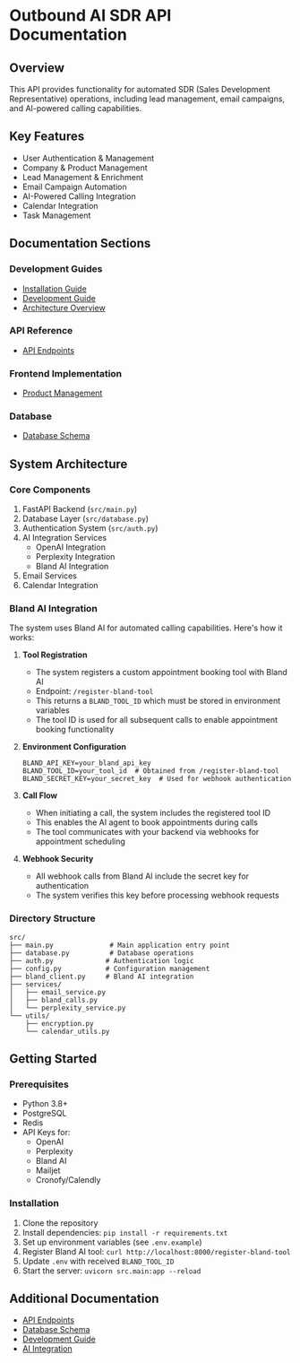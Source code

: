 # Outbound AI SDR API Documentation

## Overview
This API provides functionality for automated SDR (Sales Development Representative) operations, including lead management, email campaigns, and AI-powered calling capabilities.

## Key Features
- User Authentication & Management
- Company & Product Management
- Lead Management & Enrichment
- Email Campaign Automation
- AI-Powered Calling Integration
- Calendar Integration
- Task Management

## Documentation Sections

### Development Guides
- [Installation Guide](installation.md)
- [Development Guide](development.md)
- [Architecture Overview](architecture.md)

### API Reference
- [API Endpoints](api/endpoints.md)

### Frontend Implementation
- [Product Management](frontend/product-management.md)

### Database
- [Database Schema](database/schema.md)

## System Architecture

### Core Components
1. FastAPI Backend (`src/main.py`)
2. Database Layer (`src/database.py`)
3. Authentication System (`src/auth.py`)
4. AI Integration Services
   - OpenAI Integration
   - Perplexity Integration
   - Bland AI Integration
5. Email Services
6. Calendar Integration

### Bland AI Integration
The system uses Bland AI for automated calling capabilities. Here's how it works:

1. **Tool Registration**
   - The system registers a custom appointment booking tool with Bland AI
   - Endpoint: `/register-bland-tool`
   - This returns a `BLAND_TOOL_ID` which must be stored in environment variables
   - The tool ID is used for all subsequent calls to enable appointment booking functionality

2. **Environment Configuration**
   ```env
   BLAND_API_KEY=your_bland_api_key
   BLAND_TOOL_ID=your_tool_id  # Obtained from /register-bland-tool
   BLAND_SECRET_KEY=your_secret_key  # Used for webhook authentication
   ```

3. **Call Flow**
   - When initiating a call, the system includes the registered tool ID
   - This enables the AI agent to book appointments during calls
   - The tool communicates with your backend via webhooks for appointment scheduling

4. **Webhook Security**
   - All webhook calls from Bland AI include the secret key for authentication
   - The system verifies this key before processing webhook requests

### Directory Structure
```
src/
├── main.py              # Main application entry point
├── database.py          # Database operations
├── auth.py             # Authentication logic
├── config.py           # Configuration management
├── bland_client.py     # Bland AI integration
├── services/
│   ├── email_service.py
│   ├── bland_calls.py
│   └── perplexity_service.py
└── utils/
    ├── encryption.py
    └── calendar_utils.py
```

## Getting Started

### Prerequisites
- Python 3.8+
- PostgreSQL
- Redis
- API Keys for:
  - OpenAI
  - Perplexity
  - Bland AI
  - Mailjet
  - Cronofy/Calendly

### Installation
1. Clone the repository
2. Install dependencies: `pip install -r requirements.txt`
3. Set up environment variables (see `.env.example`)
4. Register Bland AI tool: `curl http://localhost:8000/register-bland-tool`
5. Update `.env` with received `BLAND_TOOL_ID`
6. Start the server: `uvicorn src.main:app --reload`

## Additional Documentation
- [API Endpoints](./api/endpoints.md)
- [Database Schema](./database/schema.md)
- [Development Guide](./development.md)
- [AI Integration](./components/ai.md) 